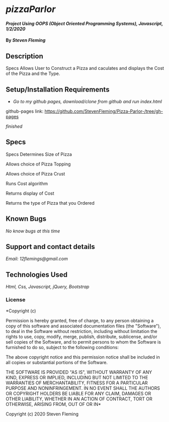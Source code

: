 
# _pizzaParlor_

#### _Project Using OOPS (Object Oriented Programming Systems), Javascript, 1/2/2020_

#### By _**Steven Fleming**_

## Description
Specs 
Allows User to Construct a Pizza and caculates and displays the Cost of the Pizza and the Type.

## Setup/Installation Requirements

* _Go to my github pages, download/clone from github and run index.html_

github-pages link: https://github.com/StevenFleming/Pizza-Parlor-/tree/gh-pages

_finished_

## Specs

Specs 
Determines Size of Pizza

Allows choice of Pizza Topping

Allows choice of Pizza Crust

Runs Cost algorithm 

Returns display of Cost

Returns the type of Pizza that you Ordered

## Known Bugs

_No know bugs at this time_

## Support and contact details

_Email: 12flemings@gmail.com_

## Technologies Used

_Html, Css, Javascript, jQuery, Bootstrap_

### License

*Copyright (c)

Permission is hereby granted, free of charge, to any person obtaining a copy of this software and associated documentation files (the "Software"), to deal in the Software without restriction, including without limitation the rights to use, copy, modify, merge, publish, distribute, sublicense, and/or sell copies of the Software, and to permit persons to whom the Software is furnished to do so, subject to the following conditions:

The above copyright notice and this permission notice shall be included in all copies or substantial portions of the Software.

THE SOFTWARE IS PROVIDED "AS IS", WITHOUT WARRANTY OF ANY KIND, EXPRESS OR IMPLIED, INCLUDING BUT NOT LIMITED TO THE WARRANTIES OF MERCHANTABILITY, FITNESS FOR A PARTICULAR PURPOSE AND NONINFRINGEMENT. IN NO EVENT SHALL THE AUTHORS OR COPYRIGHT HOLDERS BE LIABLE FOR ANY CLAIM, DAMAGES OR OTHER LIABILITY, WHETHER IN AN ACTION OF CONTRACT, TORT OR OTHERWISE, ARISING FROM, OUT OF OR IN*

Copyright (c) 2020 Steven Fleming

